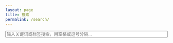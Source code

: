 ```yaml
---
layout: page
title: 搜索
permalink: /search/
---
```


<input type="text" id="search-input" placeholder="输入关键词或标签搜索，用空格或逗号分隔..." style="width:100%">
<ul id="results"></ul>
<div id="pagination" style="margin-top:10px; display:none;">
  <button id="prev-page" disabled>上一页</button>
  <span id="page-info">第 1 页</span>
  <button id="next-page" disabled>下一页</button>
</div>

<script src="https://cdnjs.cloudflare.com/ajax/libs/simple-jekyll-search/1.7.2/simple-jekyll-search.min.js"></script>
<script>
const searchInput = document.getElementById('search-input');
const resultsContainer = document.getElementById('results');
const pagination = document.getElementById('pagination');
const prevBtn = document.getElementById('prev-page');
const nextBtn = document.getElementById('next-page');
const pageInfo = document.getElementById('page-info');

let allResults = [];
let currentPage = 1;
const resultsPerPage = 10; // 每页10条

const sjs = SimpleJekyllSearch({
  searchInput: searchInput,
  resultsContainer: resultsContainer,
  json: '/search.json',
  searchResultTemplate: `
    <li>
      <a href="{url}">{title}</a> <small>({date})</small><br>
      <strong>Tags:</strong> {tags}<br>
      <span style="color:#666;font-size:90%;">{content}</span>
    </li>
  `,
  noResultsText: '没有找到结果 😢',
  fuzzy: false,
  limit: 1000
});

// 高亮多个关键词
function highlightMultiple(text, keywords) {
  if (!keywords || keywords.length === 0) return text;
  // 生成正则，匹配所有关键词，忽略大小写
  const regex = new RegExp(`(${keywords.join('|')})`, 'gi');
  return text.replace(regex, '<mark>$1</mark>');
}

// 渲染当前页
function renderPage(page) {
  const start = (page - 1) * resultsPerPage;
  const end = start + resultsPerPage;
  const pageResults = allResults.slice(start, end);

  resultsContainer.innerHTML = pageResults.map(r => `
    <li>
      <a href="${r.url}">${r.title}</a> <small>(${r.date})</small><br>
      <strong>标签:</strong> ${r.tags}<br>
      <span style="color:#666;font-size:90%;">${r.content}</span>
    </li>
  `).join('');

  const keywordInput = searchInput.value.trim();
  const keywords = keywordInput ? keywordInput.split(/[\s,]+/) : [];
  resultsContainer.querySelectorAll('li').forEach(li => {
    li.innerHTML = highlightMultiple(li.innerHTML, keywords);
  });

  // 更新分页按钮和信息
  if (allResults.length === 0) {
    pagination.style.display = 'none';
  } else {
    pagination.style.display = 'block';
    prevBtn.disabled = page === 1;
    nextBtn.disabled = end >= allResults.length;
    pageInfo.textContent = `第 ${page} 页`;
  }
}

// 监听搜索结果生成
searchInput.addEventListener('input', () => {
  currentPage = 1;
  setTimeout(() => {
    allResults = Array.from(resultsContainer.querySelectorAll('li')).map(li => ({
      url: li.querySelector('a').href,
      title: li.querySelector('a').textContent,
      date: li.querySelector('small').textContent.replace(/[()]/g,''),
      tags: li.querySelector('strong + text') ? li.querySelector('strong + text').textContent : '',
      content: li.querySelector('span').textContent
    }));
    renderPage(currentPage);
  }, 100);
});

// 分页按钮事件
prevBtn.addEventListener('click', () => {
  if (currentPage > 1) {
    currentPage--;
    renderPage(currentPage);
  }
});
nextBtn.addEventListener('click', () => {
  if (currentPage * resultsPerPage < allResults.length) {
    currentPage++;
    renderPage(currentPage);
  }
});
</script>

<style>
mark {
  background: yellow;
  font-weight: bold;
}
</style>
